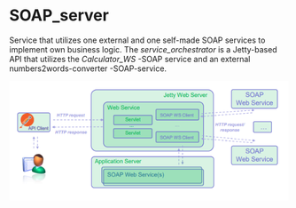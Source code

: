 # SOAP_server
Service that utilizes one external and one self-made SOAP services to implement own business logic. The *service_orchestrator* is a Jetty-based API that utilizes the *Calculator_WS* -SOAP service and an external numbers2words-converter -SOAP-service.

![architecture](architecture.png)
